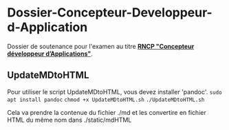 # Dossier-Concepteur-Developpeur-d-Application
Dossier de soutenance pour l'examen au titre **[RNCP "Concepteur développeur d’Applications"](https://www.francecompetences.fr/recherche/rncp/31678/)**. 

## UpdateMDtoHTML
Pour utiliser le script UpdateMDtoHTML, vous devez installer 'pandoc'.
``sudo apt install pandoc``
``chmod +x UpdateMDtoHTML.sh``
``./UpdateMDtoHTML.sh``

Cela va prendre la contenue du fichier ./md et les convertire en fichier HTML du même nom dans ./static/mdHTML
